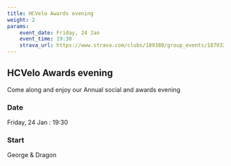 ```yaml
---
title: HCVelo Awards evening
weight: 2
params:
    event_date: Friday, 24 Jan
    event_time: 19:30
    strava_url: https://www.strava.com/clubs/189380/group_events/1870324
---
```


## HCVelo Awards evening 

Come along and enjoy our Annual social and awards evening

### Date

Friday, 24 Jan : 19:30

### Start

George &amp; Dragon


